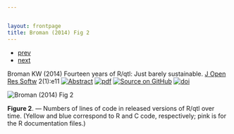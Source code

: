 ```yaml
---


layout: frontpage
title: Broman (2014) Fig 2
---
```

<div class="navbar">
  <div class="navbar-inner">
      <ul class="nav">
          <li><a href="rqtlexper_fig1.html">prev</a></li>
          <li><a href="phyloqtl_fig6.html">next</a></li>
      </ul>
  </div>
</div>

Broman KW (2014) Fourteen years of R/qtl: Just
barely sustainable. [J Open Res Softw](https://openresearchsoftware.metajnl.com)
2(1):e11
[![Abstract](../icons16/pubmed-icon.png)](http://openresearchsoftware.metajnl.com/article/view/jors.at/43)
[![pdf](../icons16/pdf-icon.png)](https://www.biostat.wisc.edu/~kbroman/publications/rqtl_14yrs.pdf)
[![Source on GitHub](../icons16/github-icon.png)](https://github.com/kbroman/Paper_Rqtl_Experiences)
[![doi](../icons16/doi-icon.png)](https://doi.org/10.5334/jors.at)

![Broman (2014) Fig 2](../bigpublpics/rqtlexper_fig2_lg.png)

**Figure 2**. &mdash; Numbers of lines of code in released versions of R/qtl
over time. (Yellow and blue correspond to R and C code, respectively;
pink is for the R documentation files.)
